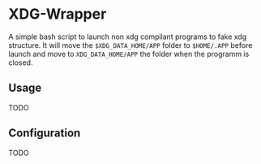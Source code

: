 XDG-Wrapper
===========

A simple bash script to launch non xdg compilant programs to fake xdg
structure. It will move the `$XDG_DATA_HOME/APP` folder to `$HOME/.APP` before
launch and move to `XDG_DATA_HOME/APP` the folder when the programm is closed.

## Usage

TODO

## Configuration

TODO

